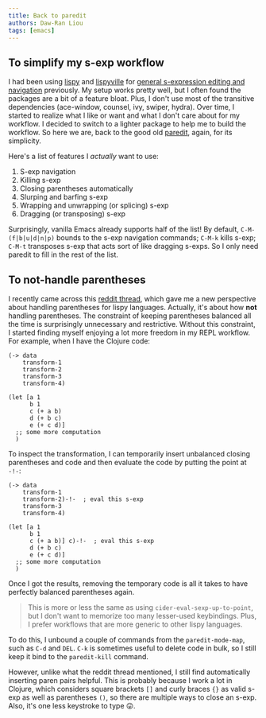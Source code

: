 ```yaml
---
title: Back to paredit
authors: Daw-Ran Liou
tags: [emacs]
---
```


## To simplify my s-exp workflow

I had been using [lispy] and [lispyville] for [general s-expression editing and
navigation][1] previously. My setup works pretty well, but I often found the
packages are a bit of a feature bloat. Plus, I don't use most of the transitive
dependencies (ace-window, counsel, ivy, swiper, hydra). Over time, I started to
realize what I like or want and what I don't care about for my workflow. I
decided to switch to a lighter package to help me to build the workflow. So here
we are, back to the good old [paredit], again, for its simplicity.

Here's a list of features I _actually_ want to use:

1. S-exp navigation
1. Killing s-exp
1. Closing parentheses automatically
1. Slurping and barfing s-exp
1. Wrapping and unwrapping (or splicing) s-exp
1. Dragging (or transposing) s-exp

Surprisingly, vanilla Emacs already supports half of the list! By default,
`C-M-(f|b|u|d|n|p)` bounds to the s-exp navigation commands; `C-M-k` kills
s-exp; `C-M-t` transposes s-exp that acts sort of like dragging s-exps. So I
only need paredit to fill in the rest of the list.

## To not-handle parentheses

I recently came across this [reddit thread][2], which gave me a new perspective
about handling parentheses for lispy languages. Actually, it's about how __not__
handling parentheses. The constraint of keeping parentheses balanced all the
time is surprisingly unnecessary and restrictive. Without this constraint, I
started finding myself enjoying a lot more freedom in my REPL workflow. For
example, when I have the Clojure code:

```
(-> data
    transform-1
    transform-2
    transform-3
    transform-4)

(let [a 1
      b 1
      c (+ a b)
      d (+ b c)
      e (+ c d)]
  ;; some more computation
  )
```

To inspect the transformation, I can temporarily insert unbalanced closing
parentheses and code and then evaluate the code by putting the point at `-!-`:

```
(-> data
    transform-1
    transform-2)-!-  ; eval this s-exp
    transform-3
    transform-4)

(let [a 1
      b 1
      c (+ a b)] c)-!-  ; eval this s-exp
      d (+ b c)
      e (+ c d)]
  ;; some more computation
  )
```

Once I got the results, removing the temporary code is all it takes to have
perfectly balanced parentheses again.

> This is more or less the same as using `cider-eval-sexp-up-to-point`, but I
> don't want to memorize too many lesser-used keybindings. Plus, I prefer
> workflows that are more generic to other lispy languages.

To do this, I unbound a couple of commands from the `paredit-mode-map`, such as
`C-d` and `DEL`. `C-k` is sometimes useful to delete code in bulk, so I still
keep it bind to the `paredit-kill` command.

However, unlike what the reddit thread mentioned, I still find automatically
inserting paren pairs helpful. This is probably because I work a lot in Clojure,
which considers square brackets `[]` and curly braces `{}` as valid s-exp as
well as parentheses `()`, so there are multiple ways to close an s-exp. Also,
it's one less keystroke to type 😛.

[paredit]:https://www.emacswiki.org/emacs/ParEdit
[lispy]:https://github.com/abo-abo/lispy
[lispyville]:https://github.com/noctuid/lispyville

[1]:@/blog/2020-11-12-my-emacs-clojure-dev-env-overview.md#lispy-lispyville-general-lisp-s-expression-editing
[2]:https://www.reddit.com/r/emacs/comments/l7khmk/what_key_binding_scheme_do_you_use_to_handle/gl9fcqs?utm_source=share&utm_medium=web2x&context=3

<!--  LocalWords:  paredit lispy lispyville swiper exps
 -->
